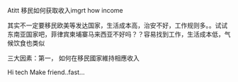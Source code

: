 Atitt 移民如何获取收入imgrt how income

其实不一定要移民欧美等发达国家，生活成本高，治安不好，工作规则多。。试试东南亚国家吧，菲律宾柬埔寨马来西亚不好吗？？容易找到工作，生活成本低，气候饮食也类似


三大因素：第一， 如何在移民國家維持相應收入

Hi tech
Make friend..fast...
